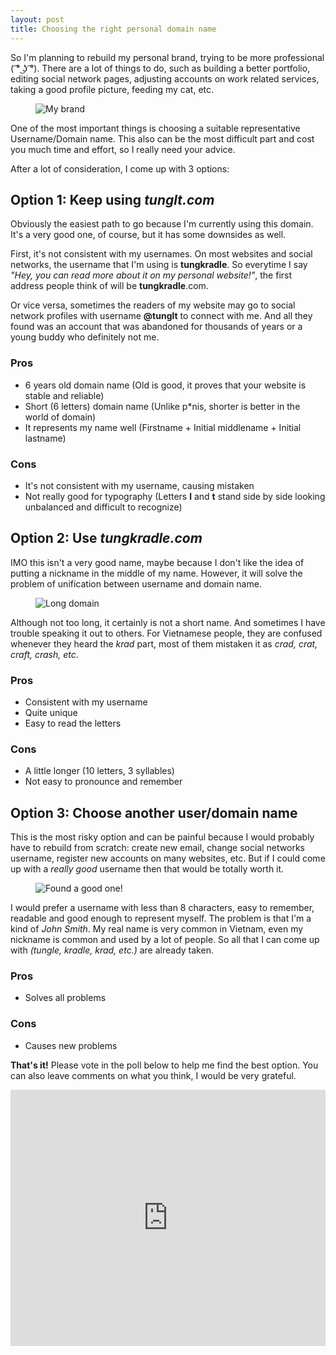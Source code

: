 ```yaml
---
layout: post
title: Choosing the right personal domain name
---
```


So I'm planning to rebuild my personal brand, trying to be more professional ( ͡° ͜ʖ ͡°). There are a lot of things to do, such as building a better portfolio, editing social network pages, adjusting accounts on work related services, taking a good profile picture, feeding my cat, etc.

<figure class="img-expand">
<img class="img-responsive" src="https://s20.postimg.cc/6g1c5smel/image.png" alt="My brand">
</figure>

One of the most important things is choosing a suitable representative Username/Domain name. This also can be the most difficult part and cost you much time and effort, so I really need your advice.

After a lot of consideration, I come up with 3 options:

## Option 1: Keep using *tunglt.com*

Obviously the easiest path to go because I'm currently using this domain. It's a very good one, of course, but it has some downsides as well.

First, it's not consistent with my usernames. On most websites and social networks, the username that I'm using is **tungkradle**. So everytime I say *"Hey, you can read more about it on my personal website!"*, the first address people think of will be **tungkradle**.com.

Or vice versa, sometimes the readers of my website may go to social network profiles with username **@tunglt** to connect with me. And all they found was an account that was abandoned for thousands of years or a young buddy who definitely not me.

### Pros
- 6 years old domain name (Old is good, it proves that your website is stable and reliable)
- Short (6 letters) domain name (Unlike p*nis, shorter is better in the world of domain)
- It represents my name well (Firstname + Initial middlename + Initial lastname)

### Cons
- It's not consistent with my username, causing mistaken
- Not really good for typography (Letters **l** and **t** stand side by side looking unbalanced and difficult to recognize)

## Option 2: Use *tungkradle.com*

IMO this isn't a very good name, maybe because I don't like the idea of putting a nickname in the middle of my name. However, it will solve the problem of unification between username and domain name.

<figure class="img-center">
<img class="img-responsive" src="https://s20.postimg.cc/xr1clvejh/image.png" alt="Long domain">
</figure>

Although not too long, it certainly is not a short name. And sometimes I have trouble speaking it out to others. For Vietnamese people, they are confused whenever they heard the *krad* part, most of them mistaken it as *crad, crat, craft, crash, etc*.

### Pros
- Consistent with my username
- Quite unique
- Easy to read the letters

### Cons
- A little longer (10 letters, 3 syllables)
- Not easy to pronounce and remember

## Option 3: Choose another user/domain name

This is the most risky option and can be painful because I would probably have to rebuild from scratch: create new email, change social networks username, register new accounts on many websites, etc. But if I could come up with a *really good* username then that would be totally worth it.

<figure class="img-center">
<img class="img-responsive" src="https://s20.postimg.cc/9a4hj9bq5/self_domain.png" alt="Found a good one!">
</figure>

I would prefer a username with less than 8 characters, easy to remember, readable and good enough to represent myself. The problem is that I'm a kind of *John Smith*. My real name is very common in Vietnam, even my nickname is common and used by a lot of people. So all that I can come up with *(tungle, kradle, krad, etc.)* are already taken.

### Pros
- Solves all problems

### Cons
- Causes new problems

**That's it!** Please vote in the poll below to help me find the best option. You can also leave comments on what you think, I would be very grateful.

<iframe src="https://www.quiz-maker.com/poll1920768x1709488C-53" style="width:100%;height:410px;border:0;" scrolling="no">Loading poll...</iframe>